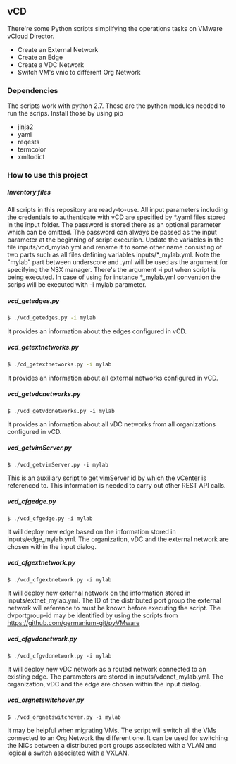 **vCD**
--------

There're some Python scripts simplifying the operations tasks on VMware vCloud Director.
* Create an External Network
* Create an Edge
* Create a VDC Network
* Switch VM's vnic to different Org Network 


### Dependencies
The scripts work with python 2.7. These are the python modules needed to run the scrips. Install those by using pip
* jinja2
* yaml
* reqests
* termcolor
* xmltodict


### How to use this project
##### Inventory files
All scripts in this repository are ready-to-use. All input parameters including the credentials to authenticate with vCD are specified by *.yaml files stored in the input folder. The password is stored there as an optional parameter which can be omitted. The password can always be passed as the input parameter at the beginning of script execution.
Update the variables in the file inputs/vcd_mylab.yml and rename it to some other name consisting of two parts such as all files defining variables inputs/\*_mylab.yml.
Note the "mylab" part between underscore and .yml will be used as the argument for specifying the NSX manager. There's the argument -i put when script is being executed. In case of using for instance *_mylab.yml convention the scrips will be executed with -i mylab parameter.

##### vcd_getedges.py

```sh
$ ./vcd_getedges.py -i mylab
```

It provides an information about the edges configured in vCD.

##### vcd_getextnetworks.py

```sh
$ ./cd_getextnetworks.py -i mylab
```
It provides an information about all external networks configured in vCD.

##### vcd_getvdcnetworks.py

```sh.
$ ./vcd_getvdcnetworks.py -i mylab
```
It provides an information about all vDC networks from all organizations configured in vCD.

##### vcd_getvimServer.py

```sh.
$ ./vcd_getvimServer.py -i mylab
```
This is an auxiliary script to get vimServer id by which the vCenter is referenced to. This information is needed to carry out other REST API calls.

##### vcd_cfgedge.py

```sh.
$ ./vcd_cfgedge.py -i mylab
```
It will deploy new edge based on the information stored in inputs/edge_mylab.yml. The organization, vDC and the external network are chosen within the input dialog.


##### vcd_cfgextnetwork.py

```sh.
$ ./vcd_cfgextnetwork.py -i mylab
```
It will deploy new external network on the information stored in inputs/extnet_mylab.yml. The ID of the distributed port group the external network will reference to must be known before executing the script.
The dvportgroup-id may be identified by using the scripts from https://github.com/germanium-git/pyVMware


##### vcd_cfgvdcnetwork.py

```sh.
$ ./vcd_cfgvdcnetwork.py -i mylab
```
It will deploy new vDC network as a routed network connected to an existing edge. The parameters are stored in inputs/vdcnet_mylab.yml.
The organization, vDC and the edge are chosen within the input dialog.



##### vcd_orgnetswitchover.py

```sh.
$ ./vcd_orgnetswitchover.py -i mylab
```
It may be helpful when migrating VMs. The script will switch all the VMs connected to an Org Network the different one. It can be used for switching the NICs between a distributed port groups associated with a VLAN and logical a switch associated with a VXLAN.




